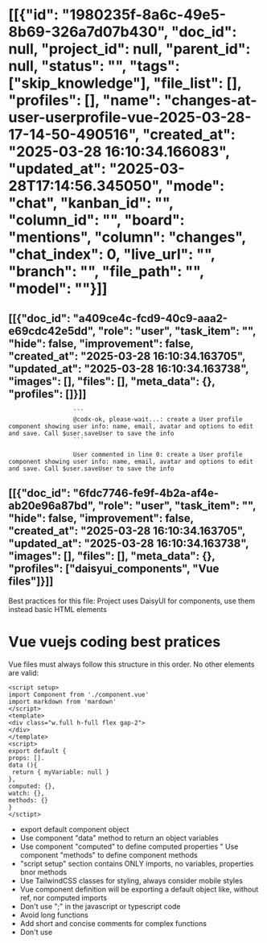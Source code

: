 # [[{"id": "1980235f-8a6c-49e5-8b69-326a7d07b430", "doc_id": null, "project_id": null, "parent_id": null, "status": "", "tags": ["skip_knowledge"], "file_list": [], "profiles": [], "name": "changes-at-user-userprofile-vue-2025-03-28-17-14-50-490516", "created_at": "2025-03-28 16:10:34.166083", "updated_at": "2025-03-28T17:14:56.345050", "mode": "chat", "kanban_id": "", "column_id": "", "board": "mentions", "column": "changes", "chat_index": 0, "live_url": "", "branch": "", "file_path": "", "model": ""}]]
## [[{"doc_id": "a409ce4c-fcd9-40c9-aaa2-e69cdc42e5dd", "role": "user", "task_item": "", "hide": false, "improvement": false, "created_at": "2025-03-28 16:10:34.163705", "updated_at": "2025-03-28 16:10:34.163738", "images": [], "files": [], "meta_data": {}, "profiles": []}]]

                      ```
                      @codx-ok, please-wait...: create a User profile component showing user info: name, email, avatar and options to edit and save. Call $user.saveUser to save the info
                      ```
                      
                      User commented in line 0: create a User profile component showing user info: name, email, avatar and options to edit and save. Call $user.saveUser to save the info
                      
## [[{"doc_id": "6fdc7746-fe9f-4b2a-af4e-ab20e96a87bd", "role": "user", "task_item": "", "hide": false, "improvement": false, "created_at": "2025-03-28 16:10:34.163705", "updated_at": "2025-03-28 16:10:34.163738", "images": [], "files": [], "meta_data": {}, "profiles": ["daisyui_components", "Vue files"]}]]
Best practices for this file:
                  Project uses DaisyUI for components, use them instead basic HTML elements
# Vue vuejs coding best pratices
Vue files must always follow this structure in this order.
No other elements are valid:
```example vue file
<script setup>
import Component from './component.vue'
import markdown from 'mardown'
</script>
<template>
<div class="w.full h-full flex gap-2">
</div>
</template>
<script>
export default {
props: [].
data (){
 return { myVariable: null }
},
computed: {},
watch: {},
methods: {}
}
</sctipt>
```
* export default component object
* Use component "data" method to return an object variables
* Use component "computed" to define computed properties
" Use component "methods" to define component methods 
* "script setup" section contains ONLY imports, no variables, properties bnor methods
* Use TailwindCSS classes for styling, always consider mobile styles
* Vue component definition will be exporting a default object like, without ref, nor computed imports
* Don't use ";" in the javascript or typescript code
* Avoid long functions
* Add short and concise comments for complex functions
* Don't use <style> elements, use TailWindCSS classes
                  
## [[{"doc_id": "fa652680-b5f2-4205-8baa-4bcd3b9a3106", "role": "user", "task_item": "", "hide": false, "improvement": false, "created_at": "2025-03-28 16:10:34.163705", "updated_at": "2025-03-28 16:10:34.163738", "images": [], "files": [], "meta_data": {}, "profiles": []}]]

              Rewrite full file content replacing codx instructions with the minimum changes as possible.
              Return only the file content without any further decoration or comments.
              Do not surround response with '```' marks, just content:
              @codx-ok, please-wait...: create a User profile component showing user info: name, email, avatar and options to edit and save. Call $user.saveUser to save the info
              
## [[{"doc_id": "402e0a86-15ba-41e2-aea8-5046a8ed33bf", "role": "assistant", "task_item": "", "hide": false, "improvement": false, "created_at": "2025-03-28 16:10:34.163705", "updated_at": "2025-03-28 16:10:34.163738", "images": [], "files": [], "meta_data": {"time_taken": 5.853762626647949, "first_chunk_time_taken": null, "model": "gpt-4o"}, "profiles": []}]]
<script setup>
import { ref, reactive } from 'vue'
</script>

<template>
  <div class="w-full h-full flex flex-col gap-4 p-4">
    <div class="flex items-center">
      <img :src="user.avatar" alt="User Avatar" class="rounded-full w-16 h-16 mr-4">
      <div>
        <div class="font-bold text-xl">{{ user.name }}</div>
        <div class="text-gray-600">{{ user.email }}</div>
      </div>
    </div>

    <div class="flex flex-col gap-2">
      <input v-model="user.name" class="input input-bordered" placeholder="Name" />
      <input v-model="user.email" class="input input-bordered" placeholder="Email" />
    </div>

    <button class="btn btn-primary" @click="saveUser">Save</button>
  </div>
</template>

<script>
export default {
  data() {
    return {
      user: reactive({
        name: '',
        email: '',
        avatar: ''
      })
    }
  },
  methods: {
    saveUser() {
      $user.saveUser(this.user)
    }
  }
}
</script>